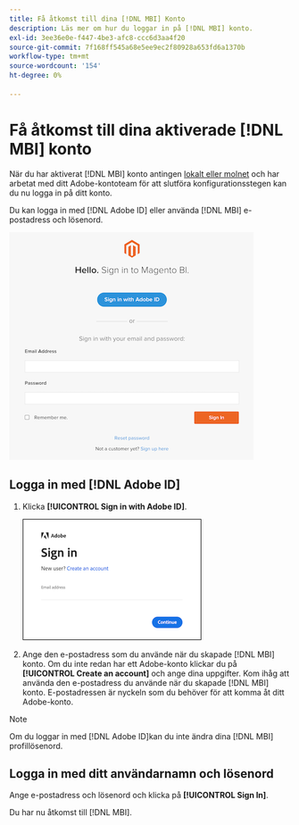 ```yaml
---
title: Få åtkomst till dina [!DNL MBI] Konto
description: Läs mer om hur du loggar in på [!DNL MBI] konto.
exl-id: 3ee36e0e-f447-4be3-afc8-ccc6d3aa4f20
source-git-commit: 7f168ff545a68e5ee9ec2f80928a653fd6a1370b
workflow-type: tm+mt
source-wordcount: '154'
ht-degree: 0%

---
```


# Få åtkomst till dina aktiverade [!DNL MBI] konto

När du har aktiverat [!DNL MBI] konto antingen [lokalt eller molnet](../getting-started/onpremise-activation.md) och har arbetat med ditt Adobe-kontoteam för att slutföra konfigurationsstegen kan du nu logga in på ditt konto.

Du kan logga in med [!DNL Adobe ID] eller använda [!DNL MBI] e-postadress och lösenord.

![inloggning](../assets/sign-in.png)

## Logga in med [!DNL Adobe ID]

1. Klicka **[!UICONTROL Sign in with Adobe ID]**.

   ![sign-in-adobe](../assets/sign-in-adobe.png)

1. Ange den e-postadress som du använde när du skapade [!DNL MBI] konto. Om du inte redan har ett Adobe-konto klickar du på **[!UICONTROL Create an account]** och ange dina uppgifter. Kom ihåg att använda den e-postadress du använde när du skapade [!DNL MBI] konto. E-postadressen är nyckeln som du behöver för att komma åt ditt Adobe-konto.

>[!NOTE]
>
>Om du loggar in med [!DNL Adobe ID]kan du inte ändra dina [!DNL MBI] profillösenord.

## Logga in med ditt användarnamn och lösenord

Ange e-postadress och lösenord och klicka på **[!UICONTROL Sign In]**.

Du har nu åtkomst till [!DNL MBI].

